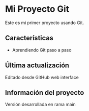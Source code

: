 # Mi Proyecto Git

Este es mi primer proyecto usando Git.

## Características
- Aprendiendo Git paso a paso

## Última actualización
Editado desde GitHub web interface

## Información del proyecto
Versión desarrollada en rama main

